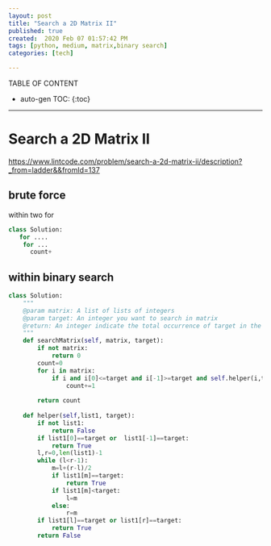 ```yaml
---
layout: post
title: "Search a 2D Matrix II"
published: true
created:  2020 Feb 07 01:57:42 PM
tags: [python, medium, matrix,binary search]
categories: [tech]

---
```


TABLE OF CONTENT

* auto-gen TOC:
{:toc}

- - -

# Search a 2D Matrix II

https://www.lintcode.com/problem/search-a-2d-matrix-ii/description?_from=ladder&&fromId=137
## brute force
within two for
```python
class Solution:
   for ....
    for ...
      count+
```
## within binary search 

```python
class Solution:
    """
    @param matrix: A list of lists of integers
    @param target: An integer you want to search in matrix
    @return: An integer indicate the total occurrence of target in the given matrix
    """
    def searchMatrix(self, matrix, target):
        if not matrix:
            return 0
        count=0
        for i in matrix:
            if i and i[0]<=target and i[-1]>=target and self.helper(i,target):
                count+=1
        
        return count
    
    def helper(self,list1, target):
        if not list1:
            return False
        if list1[0]==target or  list1[-1]==target:
            return True
        l,r=0,len(list1)-1
        while (l<r-1):
            m=l+(r-l)/2
            if list1[m]==target:
                return True
            if list1[m]<target:
                l=m
            else:
                r=m
        if list1[l]==target or list1[r]==target:
            return True
        return False
```
